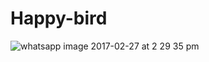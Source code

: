 # Happy-bird
![whatsapp image 2017-02-27 at 2 29 35 pm](https://cloud.githubusercontent.com/assets/21210652/23378635/63e7d2bc-fcf9-11e6-9173-a4318274c100.jpeg)
